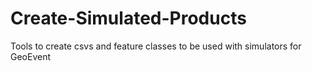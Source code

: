 # Create-Simulated-Products
Tools to create csvs and feature classes to be used with simulators for GeoEvent

